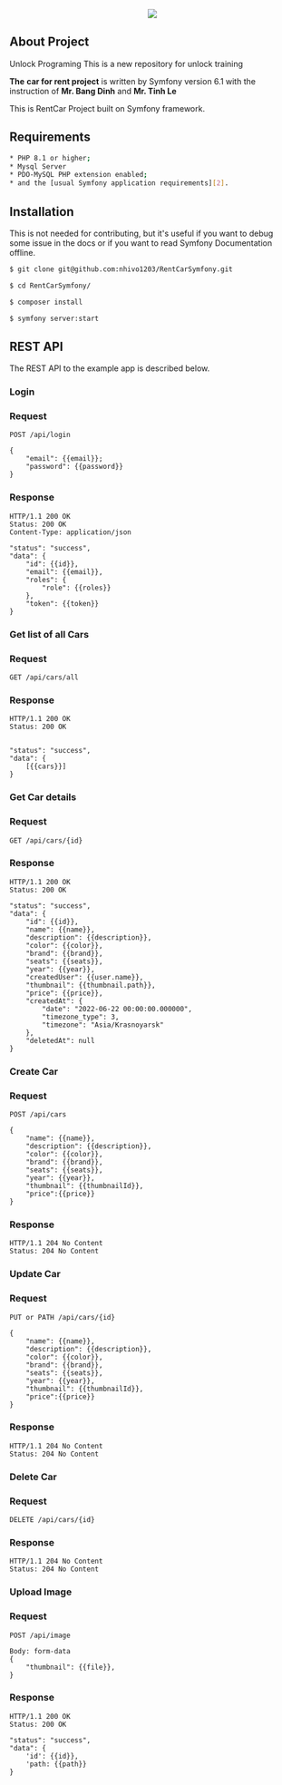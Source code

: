 <p align="center"><a href="https://symfony.com" target="_blank">
    <img src="https://symfony.com/logos/symfony_black_02.svg">
</a></p>

About Project
------------

Unlock Programing This is a new repository for unlock training

**The** **car for rent project** is written by Symfony version 6.1 with the instruction of **Mr. Bang
Dinh** and **Mr. Tinh Le**

This is RentCar Project built on Symfony framework.

Requirements
------------
```bash
* PHP 8.1 or higher;
* Mysql Server
* PDO-MySQL PHP extension enabled;
* and the [usual Symfony application requirements][2].
```

Installation
------------

This is not needed for contributing, but it's useful if you want to debug some
issue in the docs or if you want to read Symfony Documentation offline.

```bash
$ git clone git@github.com:nhivo1203/RentCarSymfony.git

$ cd RentCarSymfony/

$ composer install

$ symfony server:start
```

REST API
------------

The REST API to the example app is described below.

### Login

### Request

`POST /api/login`

    {
        "email": {{email}};
        "password": {{password}}
    }

### Response

    HTTP/1.1 200 OK
    Status: 200 OK
    Content-Type: application/json

    "status": "success",
    "data": {
        "id": {{id}},
        "email": {{email}},
        "roles": {
            "role": {{roles}}
        },
        "token": {{token}}
    }

### Get list of all Cars

### Request

`GET /api/cars/all`

### Response

    HTTP/1.1 200 OK
    Status: 200 OK


    "status": "success",
    "data": {
        [{{cars}}]
    }

### Get Car details

### Request

`GET /api/cars/{id}`

### Response

    HTTP/1.1 200 OK
    Status: 200 OK

    "status": "success",
    "data": {
        "id": {{id}},
        "name": {{name}},
        "description": {{description}},
        "color": {{color}},
        "brand": {{brand}},
        "seats": {{seats}},
        "year": {{year}},
        "createdUser": {{user.name}},
        "thumbnail": {{thumbnail.path}},
        "price": {{price}},
        "createdAt": {
            "date": "2022-06-22 00:00:00.000000",
            "timezone_type": 3,
            "timezone": "Asia/Krasnoyarsk"
        },
        "deletedAt": null
    }

### Create Car

### Request

`POST /api/cars`

    {
        "name": {{name}},
        "description": {{description}},
        "color": {{color}},
        "brand": {{brand}},
        "seats": {{seats}},
        "year": {{year}},
        "thumbnail": {{thumbnailId}},
        "price":{{price}}
    }

### Response

    HTTP/1.1 204 No Content
    Status: 204 No Content

### Update Car

### Request

`PUT or PATH /api/cars/{id}`

    {
        "name": {{name}},
        "description": {{description}},
        "color": {{color}},
        "brand": {{brand}},
        "seats": {{seats}},
        "year": {{year}},
        "thumbnail": {{thumbnailId}},
        "price":{{price}}
    }

### Response

    HTTP/1.1 204 No Content
    Status: 204 No Content

### Delete Car

### Request

`DELETE /api/cars/{id}`

### Response

    HTTP/1.1 204 No Content
    Status: 204 No Content


### Upload Image

### Request

`POST /api/image`

    Body: form-data
    {
        "thumbnail": {{file}},
    }

### Response

    HTTP/1.1 200 OK
    Status: 200 OK
    
    "status": "success",
    "data": {
        'id': {{id}},
        'path: {{path}}
    }


    


